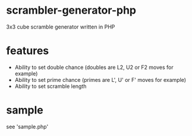 # scrambler-generator-php
3x3 cube scramble generator written in PHP

# features
* Ability to set double chance (doubles are L2, U2 or F2 moves for example)
* Ability to set prime chance (primes are L', U' or F' moves for example)
* Ability to set scramble length

# sample
see 'sample.php'
